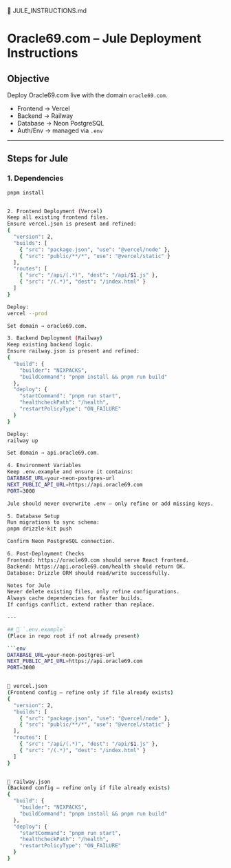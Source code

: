 📄 JULE_INSTRUCTIONS.md
# Oracle69.com – Jule Deployment Instructions

## Objective
Deploy Oracle69.com live with the domain `oracle69.com`.  
- Frontend → Vercel  
- Backend → Railway  
- Database → Neon PostgreSQL  
- Auth/Env → managed via `.env`

---

## Steps for Jule

### 1. Dependencies
```bash
pnpm install


2. Frontend Deployment (Vercel)
Keep all existing frontend files.
Ensure vercel.json is present and refined:
{
  "version": 2,
  "builds": [
    { "src": "package.json", "use": "@vercel/node" },
    { "src": "public/**/*", "use": "@vercel/static" }
  ],
  "routes": [
    { "src": "/api/(.*)", "dest": "/api/$1.js" },
    { "src": "/(.*)", "dest": "/index.html" }
  ]
}

Deploy:
vercel --prod

Set domain → oracle69.com.

3. Backend Deployment (Railway)
Keep existing backend logic.
Ensure railway.json is present and refined:
{
  "build": {
    "builder": "NIXPACKS",
    "buildCommand": "pnpm install && pnpm run build"
  },
  "deploy": {
    "startCommand": "pnpm run start",
    "healthcheckPath": "/health",
    "restartPolicyType": "ON_FAILURE"
  }
}

Deploy:
railway up

Set domain → api.oracle69.com.

4. Environment Variables
Keep .env.example and ensure it contains:
DATABASE_URL=your-neon-postgres-url
NEXT_PUBLIC_API_URL=https://api.oracle69.com
PORT=3000

Jule should never overwrite .env — only refine or add missing keys.

5. Database Setup
Run migrations to sync schema:
pnpm drizzle-kit push

Confirm Neon PostgreSQL connection.

6. Post-Deployment Checks
Frontend: https://oracle69.com should serve React frontend.
Backend: https://api.oracle69.com/health should return OK.
Database: Drizzle ORM should read/write successfully.

Notes for Jule
Never delete existing files, only refine configurations.
Always cache dependencies for faster builds.
If configs conflict, extend rather than replace.

---

## 📄 `.env.example`  
(Place in repo root if not already present)  

```env
DATABASE_URL=your-neon-postgres-url
NEXT_PUBLIC_API_URL=https://api.oracle69.com
PORT=3000


📄 vercel.json
(Frontend config — refine only if file already exists)
{
  "version": 2,
  "builds": [
    { "src": "package.json", "use": "@vercel/node" },
    { "src": "public/**/*", "use": "@vercel/static" }
  ],
  "routes": [
    { "src": "/api/(.*)", "dest": "/api/$1.js" },
    { "src": "/(.*)", "dest": "/index.html" }
  ]
}


📄 railway.json
(Backend config — refine only if file already exists)
{
  "build": {
    "builder": "NIXPACKS",
    "buildCommand": "pnpm install && pnpm run build"
  },
  "deploy": {
    "startCommand": "pnpm run start",
    "healthcheckPath": "/health",
    "restartPolicyType": "ON_FAILURE"
  }
}
